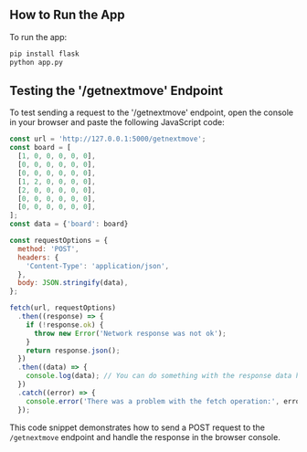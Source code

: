 ## How to Run the App

To run the app:
```bash
pip install flask
python app.py
```

## Testing the '/getnextmove' Endpoint

To test sending a request to the '/getnextmove' endpoint, open the console in your browser and paste the following JavaScript code:

```javascript
const url = 'http://127.0.0.1:5000/getnextmove';
const board = [
  [1, 0, 0, 0, 0, 0],
  [0, 0, 0, 0, 0, 0],
  [0, 0, 0, 0, 0, 0],
  [1, 2, 0, 0, 0, 0],
  [2, 0, 0, 0, 0, 0],
  [0, 0, 0, 0, 0, 0],
  [0, 0, 0, 0, 0, 0],
];
const data = {'board': board}

const requestOptions = {
  method: 'POST',
  headers: {
    'Content-Type': 'application/json',
  },
  body: JSON.stringify(data),
};

fetch(url, requestOptions)
  .then((response) => {
    if (!response.ok) {
      throw new Error('Network response was not ok');
    }
    return response.json();
  })
  .then((data) => {
    console.log(data); // You can do something with the response data here
  })
  .catch((error) => {
    console.error('There was a problem with the fetch operation:', error);
  });
```

This code snippet demonstrates how to send a POST request to the `/getnextmove` endpoint and handle the response in the browser console.
```